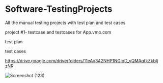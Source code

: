 # Software-TestingProjects
All the manual testing projects with test plan and test cases

project #1- testcase and testcases for App.vmo.com

test plan

test cases

https://drive.google.com/drive/folders/11eAx342NHP1NGiqD_yQMAqfkZkbIjzNR

![Screenshot (123)](https://github.com/ManeshLokare/SoftwareTestingProjects/assets/96302725/5c97677b-67ad-411f-8620-02c13af95448)
